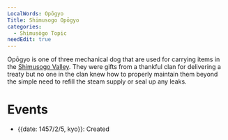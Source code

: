 ```yaml
---
LocalWords: Opōgyo
Title: Shimusogo Opōgyo
categories:
  - Shimusògo Topic
needEdit: true
---
```


Opōgyo is one of three mechanical dog that are used for carrying items in the [Shimusogo Valley](). They were gifts from a thankful clan for delivering a treaty but no one in the clan knew how to properly maintain them beyond the simple need to refill the steam supply or seal up any leaks.

# Events

* {{date: 1457/2/5, kyo}}: Created
